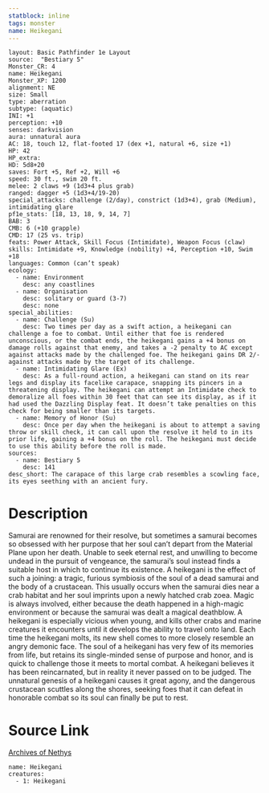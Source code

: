 ```yaml
---
statblock: inline
tags: monster
name: Heikegani
---
```

```statblock
layout: Basic Pathfinder 1e Layout
source:  "Bestiary 5"
Monster_CR: 4
name: Heikegani
Monster_XP: 1200
alignment: NE
size: Small
type: aberration
subtype: (aquatic)
INI: +1
perception: +10
senses: darkvision
aura: unnatural aura
AC: 18, touch 12, flat-footed 17 (dex +1, natural +6, size +1)
HP: 42
HP_extra: 
HD: 5d8+20
saves: Fort +5, Ref +2, Will +6
speed: 30 ft., swim 20 ft.
melee: 2 claws +9 (1d3+4 plus grab)
ranged: dagger +5 (1d3+4/19-20)
special_attacks: challenge (2/day), constrict (1d3+4), grab (Medium), intimidating glare
pf1e_stats: [18, 13, 18, 9, 14, 7]
BAB: 3
CMB: 6 (+10 grapple)
CMD: 17 (25 vs. trip)
feats: Power Attack, Skill Focus (Intimidate), Weapon Focus (claw)
skills: Intimidate +9, Knowledge (nobility) +4, Perception +10, Swim +18
languages: Common (can’t speak)
ecology:
  - name: Environment
    desc: any coastlines
  - name: Organisation
    desc: solitary or guard (3-7)
    desc: none
special_abilities:
  - name: Challenge (Su)
    desc: Two times per day as a swift action, a heikegani can challenge a foe to combat. Until either that foe is rendered unconscious, or the combat ends, the heikegani gains a +4 bonus on damage rolls against that enemy, and takes a -2 penalty to AC except against attacks made by the challenged foe. The heikegani gains DR 2/- against attacks made by the target of its challenge.
  - name: Intimidating Glare (Ex)
    desc: As a full-round action, a heikegani can stand on its rear legs and display its facelike carapace, snapping its pincers in a threatening display. The heikegani can attempt an Intimidate check to demoralize all foes within 30 feet that can see its display, as if it had used the Dazzling Display feat. It doesn’t take penalties on this check for being smaller than its targets.
  - name: Memory of Honor (Su)
    desc: Once per day when the heikegani is about to attempt a saving throw or skill check, it can call upon the resolve it held to in its prior life, gaining a +4 bonus on the roll. The heikegani must decide to use this ability before the roll is made.
sources:
  - name: Bestiary 5
    desc: 141
desc_short: The carapace of this large crab resembles a scowling face, its eyes seething with an ancient fury.
```
# Description
Samurai are renowned for their resolve, but sometimes a samurai becomes so obsessed with her purpose that her soul can’t depart from the Material Plane upon her death. Unable to seek eternal rest, and unwilling to become undead in the pursuit of vengeance, the samurai’s soul instead finds a suitable host in which to continue its existence. A heikegani is the effect of such a joining: a tragic, furious symbiosis of the soul of a dead samurai and the body of a crustacean. This usually occurs when the samurai dies near a crab habitat and her soul imprints upon a newly hatched crab zoea. Magic is always involved, either because the death happened in a high-magic environment or because the samurai was dealt a magical deathblow. A heikegani is especially vicious when young, and kills other crabs and marine creatures it encounters until it develops the ability to travel onto land. Each time the heikegani molts, its new shell comes to more closely resemble an angry demonic face.
 The soul of a heikegani has very few of its memories from life, but retains its single-minded sense of purpose and honor, and is quick to challenge those it meets to mortal combat. A heikegani believes it has been reincarnated, but in reality it never passed on to be judged. The unnatural genesis of a heikegani causes it great agony, and the dangerous crustacean scuttles along the shores, seeking foes that it can defeat in honorable combat so its soul can finally be put to rest.
# Source Link
[Archives of Nethys](https://aonprd.com/MonsterDisplay.aspx?ItemName=Heikegani)
```encounter-table
name: Heikegani
creatures:
  - 1: Heikegani
```
